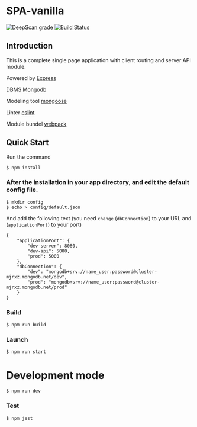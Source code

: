 # SPA-vanilla

[![DeepScan grade](https://deepscan.io/api/teams/9685/projects/12275/branches/187665/badge/grade.svg)](https://deepscan.io/dashboard#view=project&tid=9685&pid=12275&bid=187665) [![Build Status](https://travis-ci.org/mnazarov01/BIA-SPA.svg?branch=master)](https://travis-ci.org/mnazarov01/BIA-SPA)

## Introduction 

This is a complete single page application with client routing and server API module.

Powered by [Express](https://github.com/expressjs/express)

DBMS [Mongodb](https://www.mongodb.com/) 

Modeling tool [mongoose](https://github.com/Automattic/mongoose)

Linter [eslint](https://github.com/eslint/eslint)

Module bundel [webpack](https://github.com/webpack/webpack)

## Quick Start 

Run the command 

```
$ npm install
```

### After the installation in your app directory, and edit the default config file.

```
$ mkdir config
$ echo > config/default.json
```

And add the following text (you need `change` (`dbConnection`) to your URL and (`applicationPort`) to your port)

```
{
    "applicationPort": { 
        "dev-server": 8080,
        "dev-api": 5000,
        "prod": 5000
    },
    "dbConnection": {
        "dev": "mongodb+srv://name_user:password@cluster-mjrxz.mongodb.net/dev",
        "prod": "mongodb+srv://name_user:password@cluster-mjrxz.mongodb.net/prod"
    }
}

```

### Build

```
$ npm run build
```

### Launch

```
$ npm run start
```

# Development mode

```
$ npm run dev
```

### Test

```
$ npm jest
```


